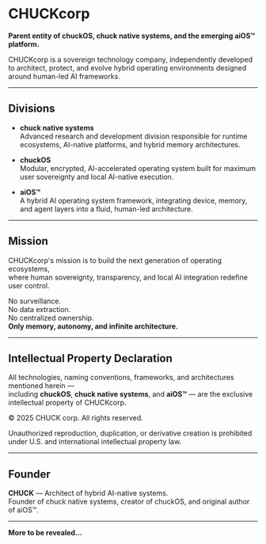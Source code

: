 # CHUCKcorp

**Parent entity of chuckOS, chuck native systems, and the emerging aiOS™ platform.**

CHUCKcorp is a sovereign technology company, independently developed to architect, protect, and evolve hybrid operating environments designed around human-led AI frameworks.

---

## Divisions

- **chuck native systems**  
  Advanced research and development division responsible for runtime ecosystems, AI-native platforms, and hybrid memory architectures.

- **chuckOS**  
  Modular, encrypted, AI-accelerated operating system built for maximum user sovereignty and local AI-native execution.

- **aiOS™**  
  A hybrid AI operating system framework, integrating device, memory, and agent layers into a fluid, human-led architecture.

---

## Mission

CHUCKcorp's mission is to build the next generation of operating ecosystems,  
where human sovereignty, transparency, and local AI integration redefine user control.

No surveillance.  
No data extraction.  
No centralized ownership.  
**Only memory, autonomy, and infinite architecture.**

---

## Intellectual Property Declaration

All technologies, naming conventions, frameworks, and architectures mentioned herein —  
including **chuckOS**, **chuck native systems**, and **aiOS™** — are the exclusive intellectual property of CHUCKcorp.

© 2025 CHUCK corp. All rights reserved.

Unauthorized reproduction, duplication, or derivative creation is prohibited  
under U.S. and international intellectual property law.

---

## Founder

**CHUCK** — Architect of hybrid AI-native systems.  
Founder of chuck native systems, creator of chuckOS, and original author of aiOS™.

---

**More to be revealed...**